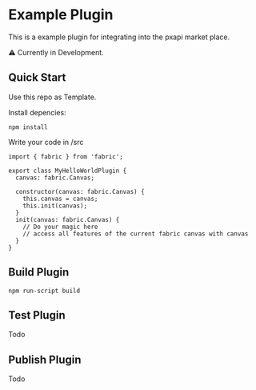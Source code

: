 # Example Plugin

This is a example plugin for integrating into the pxapi market place.

⚠️ Currently in Development.

## Quick Start

Use this repo as Template.

Install depencies:
```
npm install
```

Write your code in /src
```
import { fabric } from 'fabric';

export class MyHelloWorldPlugin {
  canvas: fabric.Canvas;

  constructor(canvas: fabric.Canvas) {
    this.canvas = canvas;
    this.init(canvas);
  }
  init(canvas: fabric.Canvas) {
    // Do your magic here
    // access all features of the current fabric canvas with canvas
  }
}

```

## Build Plugin
```
npm run-script build
```

## Test Plugin
Todo

## Publish Plugin
Todo
